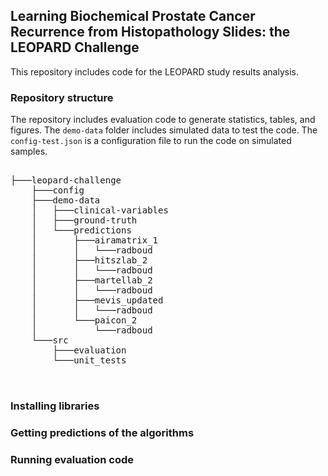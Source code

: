 ## Learning Biochemical Prostate Cancer Recurrence from Histopathology Slides: the LEOPARD Challenge
This repository includes code for the LEOPARD study results analysis.

### Repository structure
The repository includes evaluation code to generate statistics, tables, and figures. The `demo-data` folder includes simulated data to test the code. The `config-test.json` is a configuration file to run the code on simulated samples.

<pre lang="markdown"> 
├───leopard-challenge
    ├───config
    ├───demo-data
    │   ├───clinical-variables
    │   ├───ground-truth
    │   └───predictions
    │       ├───airamatrix_1
    │       │   └───radboud
    │       ├───hitszlab_2
    │       │   └───radboud
    │       ├───martellab_2
    │       │   └───radboud
    │       ├───mevis_updated
    │       │   └───radboud
    │       └───paicon_2
    │           └───radboud
    └───src
        ├───evaluation
        └───unit_tests
        
 </pre>
 
### Installing libraries

### Getting predictions of the algorithms 

### Running evaluation code

